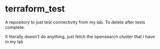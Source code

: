 # terraform_test
A repository to just test connectivity from my lab. To delete after tests complete.

It literally doesn't do anything, just fetch the opensearch cluster that i have in my lab
